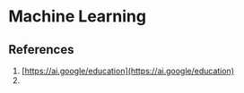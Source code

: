 Machine Learning
================

## References

1. [https://ai.google/education](https://ai.google/education)
2. 

